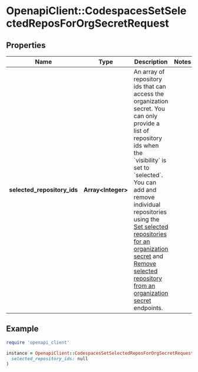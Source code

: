 # OpenapiClient::CodespacesSetSelectedReposForOrgSecretRequest

## Properties

| Name | Type | Description | Notes |
| ---- | ---- | ----------- | ----- |
| **selected_repository_ids** | **Array&lt;Integer&gt;** | An array of repository ids that can access the organization secret. You can only provide a list of repository ids when the &#x60;visibility&#x60; is set to &#x60;selected&#x60;. You can add and remove individual repositories using the [Set selected repositories for an organization secret](https://docs.github.com/rest/codespaces/organization-secrets#set-selected-repositories-for-an-organization-secret) and [Remove selected repository from an organization secret](https://docs.github.com/rest/codespaces/organization-secrets#remove-selected-repository-from-an-organization-secret) endpoints. |  |

## Example

```ruby
require 'openapi_client'

instance = OpenapiClient::CodespacesSetSelectedReposForOrgSecretRequest.new(
  selected_repository_ids: null
)
```

